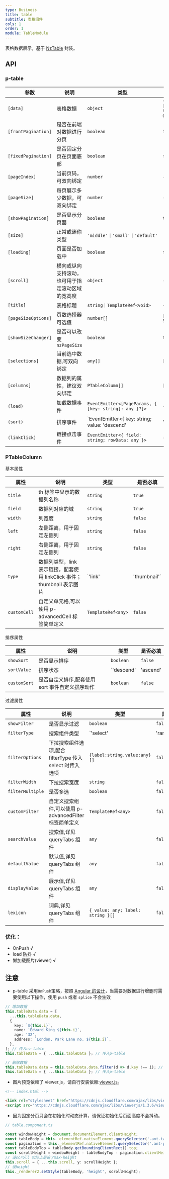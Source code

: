 ```yaml
---
type: Business
title: table
subtitle: 表格组件
cols: 1
order: 1
module: TableModule
---
```


表格数据展示，基于 [NzTable](https://ng.ant.design/components/table/zh) 封装。

## API

### p-table

| 参数                | 说明                                             | 类型                                                                | 默认值                       |
| ------------------- | ------------------------------------------------ | ------------------------------------------------------------------- | ---------------------------- |
| `[data]`            | 表格数据                                         | `object`                                                            | `{ data: [], totalSize: 0 }` |
| `[frontPagination]` | 是否在前端对数据进行分页                         | `boolean`                                                           | `false`                      |
| `[fixedPagination]` | 是否固定分页在页面底部                           | `boolean`                                                           | `false`                      |
| `[pageIndex]`       | 当前页码，可双向绑定                             | `number`                                                            | -                            |
| `[pageSize]`        | 每页展示多少数据，可双向绑定                     | `number`                                                            | -                            |
| `[showPagination]`  | 是否显示分页器                                   | `boolean`                                                           | `true`                       |
| `[size]`            | 正常或迷你类型                                   | `'middle'｜'small'｜'default'`                                      | `'default'`                  |
| `[loading]`         | 页面是否加载中                                   | `boolean`                                                           | `false`                      |
| `[scroll]`          | 横向或纵向支持滚动，也可用于指定滚动区域的宽高度 | `object`                                                            | -                            |
| `[title]`           | 表格标题                                         | `string｜TemplateRef<void>`                                         | -                            |
| `[pageSizeOptions]` | 页数选择器可选值                                 | `number[]`                                                          | `[10, 30, 50, 100]`          |
| `[showSizeChanger]` | 是否可以改变 `nzPageSize`                        | `boolean`                                                           | `true`                       |
| `[selections]`      | 当前选中数据,可双向绑定                          | `any[]`                                                             | `[]`                         |
| `[columns]`         | 数据列的属性，建议双向绑定                       | `PTableColumn[]`                                                    | `[]`                         |
| `(load)`            | 加载数据事件                                     | `EventEmitter<[PageParams, { [key: string]: any }?]>`               | -                            |
| `(sort)`            | 排序事件                                         | `EventEmitter<{ key: string; value: 'descend' | 'ascend' | null }>` | -                            |
| `(linkClick)`       | 链接点击事件                                     | `EventEmitter<{ field: string; rowData: any }>`                     | -                            |

### PTableColumn

基本属性

| 属性         | 说明                                                                   | 类型                   | 是否必填 |
| ------------ | ---------------------------------------------------------------------- | ---------------------- | -------- |
| `title`      | th 标签中显示的数据列名称                                              | `string`               | `true`   |
| `field`      | 数据列对应的域                                                         | `string`               | `true`   |
| `width`      | 列宽度                                                                 | `string`               | `false`  |
| `left`       | 左侧距离，用于固定左侧列                                               | `string`               | `false`  |
| `right`      | 右侧距离，用于固定左侧列                                               | `string`               | `false`  |
| `type`       | 数据列类型，link 表示链接，配套使用 linkClick 事件；thumbnail 表示图片 | `'link' | 'thumbnail'` | `false`  |
| `customCell` | 自定义单元格,可以使用 p-advancedCell 标签简单定义                      | `TemplateRef<any>`     | `false`  |

排序属性

| 属性         | 说明                                            | 类型                          | 是否必填 |
| ------------ | ----------------------------------------------- | ----------------------------- | -------- |
| `showSort`   | 是否显示排序                                    | `boolean`                     | `false`  |
| `sortValue`  | 排序状态                                        | `'descend' | 'ascend' | null` | `false`  |
| `customSort` | 是否自定义排序,配套使用 sort 事件自定义排序动作 | `boolean`                     | `false`  |

过滤属性

| 属性             | 说明                                                    | 类型                              | 是否必填 |
| ---------------- | ------------------------------------------------------- | --------------------------------- | -------- |
| `showFilter`     | 是否显示过滤                                            | `boolean`                         | `false`  |
| `filterType`     | 搜索组件类型                                            | `'select'|'rangePicker'|'input'`  | `false`  |
| `filterOptions`  | 下拉搜索组件选项,配合 filterType 传入 select 时传入选项 | `{label:string,value:any}[]`      | `false`  |
| `filterWidth`    | 下拉搜索宽度                                            | `string`                          | `false`  |
| `filterMultiple` | 是否多选                                                | `boolean`                         | `false`  |
| `customFilter`   | 自定义搜索组件,可以使用 p-advancedFilter 标签简单定义   | `TemplateRef<any>`                | `false`  |
| `searchValue`    | 搜索值,详见 queryTabs 组件                              | `any`                             | `false`  |
| `defaultValue`   | 默认值,详见 queryTabs 组件                              | `any`                             | `false`  |
| `displayValue`   | 展示值,详见 queryTabs 组件                              | `any`                             | `false`  |
| `lexicon`        | 词典,详见 queryTabs 组件                                | `{ value: any; label: string }[]` | `false`  |

### 优化：

- OnPush √
- load 防抖 √
- 懒加载图片(viewer) √

## 注意

- p-table 采用`OnPush`策略，按照 [Angular 的设计](https://angular.io/guide/lifecycle-hooks#onchanges)，当需要对数据进行增删时需要使用以下操作，使用 `push` 或者 `splice` 不会生效

```typescript
// 增加数据
this.tableData.data = [
  ...this.tableData.data,
  {
    key: `${this.i}`,
    name: `Edward King ${this.i}`,
    age: '32',
    address: `London, Park Lane no. ${this.i}`,
  },
]; // 传入nz-table
this.tableData = { ...this.tableData }; // 传入p-table

// 删除数据
this.tableData.data = this.tableData.data.filter(d => d.key !== i); // 传入nz-table
this.tableData = { ...this.tableData }; // 传入p-table
```

- 图片预览依赖了 viewer.js，请自行安装依赖:[viewer.js](https://github.com/fengyuanchen/viewerjs)。

```html
<!-- index.html -->

<link rel="stylesheet" href="https://cdnjs.cloudflare.com/ajax/libs/viewerjs/1.3.6/viewer.min.css" />
<script src="https://cdnjs.cloudflare.com/ajax/libs/viewerjs/1.3.6/viewer.min.js" type="text/javascript"></script>
```

- 因为固定分页只会在初始化时动态计算，请保证初始化后页面高度不会抖动。

```typescript
// table.component.ts

const windowHeight = document.documentElement.clientHeight;
const tableBody = this._elementRef.nativeElement.querySelector('.ant-table-body');
const pagination = this._elementRef.nativeElement.querySelector('.ant-pagination');
const tableBodyTop = tableBody.getBoundingClientRect().top;
const scrollHeight = windowHeight - tableBodyTop - pagination.clientHeight + 'px';
// 设scroll 实际上是设了max-height
this.scroll = { ...this.scroll, y: scrollHeight };
// 设height
this._renderer2.setStyle(tableBody, 'height', scrollHeight);
```
